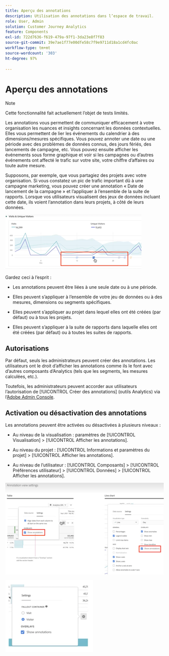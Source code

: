 ```yaml
---
title: Aperçu des annotations
description: Utilisation des annotations dans l’espace de travail.
role: User, Admin
solution: Customer Journey Analytics
feature: Components
exl-id: 722d7636-f619-479a-97f1-3da23e8f7f83
source-git-commit: 39e7ae1f77e00dfe58c7f9e9711d18a1cd4fc0ac
workflow-type: tm+mt
source-wordcount: '303'
ht-degree: 97%

---
```


# Aperçu des annotations

>[!NOTE]
>
>Cette fonctionnalité fait actuellement l’objet de tests limités.

Les annotations vous permettent de communiquer efficacement à votre organisation les nuances et insights concernant les données contextuelles. Elles vous permettent de lier les événements du calendrier à des dimensions/mesures spécifiques. Vous pouvez annoter une date ou une période avec des problèmes de données connus, des jours fériés, des lancements de campagne, etc. Vous pouvez ensuite afficher les événements sous forme graphique et voir si les campagnes ou d’autres événements ont affecté le trafic sur votre site, votre chiffre d’affaires ou toute autre mesure.

Supposons, par exemple, que vous partagiez des projets avec votre organisation. Si vous constatez un pic de trafic important dû à une campagne marketing, vous pouvez créer une annotation « Date de lancement de la campagne » et l’appliquer à l’ensemble de la suite de rapports. Lorsque vos utilisateurs visualisent des jeux de données incluant cette date, ils voient l’annotation dans leurs projets, à côté de leurs données.

![](assets/multi-day.png)

Gardez ceci à l’esprit :

* Les annotations peuvent être liées à une seule date ou à une période.

* Elles peuvent s’appliquer à l’ensemble de votre jeu de données ou à des mesures, dimensions ou segments spécifiques.

* Elles peuvent s’appliquer au projet dans lequel elles ont été créées (par défaut) ou à tous les projets.

* Elles peuvent s’appliquer à la suite de rapports dans laquelle elles ont été créées (par défaut) ou à toutes les suites de rapports.

## Autorisations

Par défaut, seuls les administrateurs peuvent créer des annotations. Les utilisateurs ont le droit d’afficher les annotations comme ils le font avec d’autres composants d’Analytics (tels que les segments, les mesures calculées, etc.).

Toutefois, les administrateurs peuvent accorder aux utilisateurs l’autorisation de [!UICONTROL Créer des annotations] (outils Analytics) via l’[Adobe Admin Console](https://experienceleague.adobe.com/docs/analytics/admin/admin-console/permissions/analytics-tools.html).

## Activation ou désactivation des annotations

Les annotations peuvent être activées ou désactivées à plusieurs niveaux :

* Au niveau de la visualisation : paramètres de [!UICONTROL Visualisation] > [!UICONTROL Afficher les annotations].

* Au niveau du projet : [!UICONTROL Informations et paramètres du projet] > [!UICONTROL Afficher les annotations].

* Au niveau de l’utilisateur : [!UICONTROL Composants] > [!UICONTROL Préférences utilisateur] > [!UICONTROL Données] > [!UICONTROL Afficher les annotations].

![](assets/show-ann.png)

![](assets/show-ann2.png)
